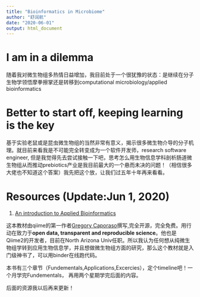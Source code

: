 ```yaml
---
title: "Bioinformatics in Microbiome"
author: "舒润航"
date: "2020-06-01"
output: html_document
---
```


# I am in a dilemma 

随着我对微生物组多热情日益增加，我目前处于一个很犹豫的状态：是继续在分子生物学领悟摩拳擦掌还是转移到computational microbiology/applied bioinformatics

# Better to start off, keeping learning is the key 
基于实验老鼠或是昆虫微生物组的当然非常有意义，揭示很多微生物介导的分子机理。就目前来看我是不可能完全转变成为一个软件开发师，research software engineer, 但是我觉得先去尝试接触一下吧，思考怎么用生物信息学科剖析肠道微生物组从而推动prebiotics产业是我目前最大的一个悬而未决的问题！（相信很多大佬也不知道这个答案）我先把这个放，让我们过五年十年再来看看。

# Resources (Update:Jun 1, 2020)

1. [An introduction to Applied Bioinformatics](http://readiab.org/) 

这本教材由qiime的第一作者[Gregory Caporaso](http://caporasolab.us/projects/)撰写,完全开源，完全免费。用行动在致力于**open data, transparent and reproducible science**。他也是Qiime2的开发者，目前在North Arizona Univ任职。所以我认为任何想从纯微生物组学转到应用生物信息学，并且想做微生物组方面的研究，那么这个教材就是入门级神书了，可以用binder在线跑代码。

本书有三个章节（Fundementals,Applications,Excercies），定个timeline吧！一个月学完Fundementals， 再用两个星期学完后面的内容。

后面的资源我以后再来更新！

